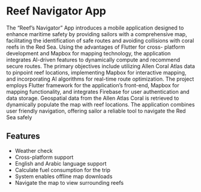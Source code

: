 # Reef Navigator App

The “Reef’s Navigator” App introduces a mobile application designed to enhance maritime safety 
by providing sailors with a comprehensive map, facilitating the identification of safe routes and 
avoiding collisions with coral reefs in the Red Sea. Using the advantages of Flutter for cross- 
platform development and Mapbox for mapping technology, the application integrates AI-driven 
features to dynamically compute and recommend secure routes. The primary objectives include 
utilizing Allen Coral Atlas data to pinpoint reef locations, implementing Mapbox for interactive 
mapping, and incorporating AI algorithms for real-time route optimization. The project employs 
Flutter framework for the application’s front-end, Mapbox for mapping functionality, and integrates 
Firebase for user authentication and data storage. Geospatial data from the Allen Atlas Coral is 
retrieved to dynamically populate the map with reef locations. The application combines user
friendly navigation, offering sailor a reliable tool to navigate the Red Sea safely


## Features


- Weather check
- Cross-platform support
- English and Arabic language support
- Calculate fuel consumption for the trip
- System enables offline map downloads
- Navigate the map to view surrounding reefs
